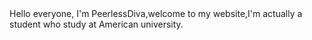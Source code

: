 <html>
<head>
<title>
Do not Welcome
</title>
</head>
<body background="qishui.jpg">
Hello everyone, I'm PeerlessDiva,welcome to my website,I'm actually a student who study at American university. <br>
</body>
